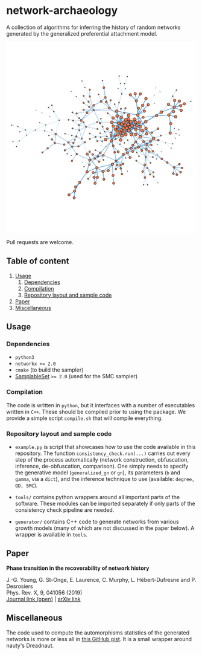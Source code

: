 # network-archaeology

A collection of algorithms for inferring the history of random networks generated by the generalized preferential attachment model.


![](splash.png)

Pull requests are welcome.


## Table of content

1. [Usage](#usage)
    1. [Dependencies](#dependencies)
    2. [Compilation](#compilation)
    3. [Repository layout and sample code](#repository-layout-and-sample-code)
2. [Paper](#paper)
3. [Miscellaneous](#miscellaneous)


## Usage

### Dependencies

* `python3`
* `networkx >= 2.0`
* `cmake` (to build the sampler)
* [SamplableSet](https://github.com/gstonge/SamplableSet) `>= 2.0` (used for the SMC sampler) 

### Compilation

The code is written in `python`, but it interfaces with a number of executables written in `C++`.
These should be compiled prior to using the package.
We provide a simple script `compile.sh` that will compile everything.

### Repository layout and sample code

* `example.py` is script that showcases how to use the code available in this repository. The function `consistency_check.run(...)` carries out every step of the process automatically (network construction, obfuscation, inference, de-obfuscation, comparison). One simply needs to specify the generative model (`generalized_gn` or `gn`), its parameters (`b` and `gamma`, via a `dict`), and the inference technique to use (available: `degree, OD, SMC`).

* `tools/` contains python wrappers around all important parts of the software. These modules can be imported separately if only parts of the consistency check pipeline are needed.

* `generator/` contains C++ code to generate networks from various growth models (many of which are not discussed in the paper below). A wrapper is available in `tools`.

## Paper

**Phase transition in the recoverability of network history**

J.-G. Young, G. St-Onge, E. Laurence, C. Murphy, L. Hébert-Dufresne and P. Desrosiers<br/>
Phys. Rev. X, 9, 041056 (2019) <br/>
[Journal link (open)](https://doi.org/10.1103/PhysRevX.9.041056) | [arXiv link](https://arxiv.org/abs/1803.09191) 

## Miscellaneous

The code used to compute the automorphisms statistics of the generated networks is more or less all in [this GitHub gist](https://gist.github.com/jg-you/ff9ba9bfac1f24ecc2a8f31cc89c5067). It is a small wrapper around nauty's Dreadnaut.
